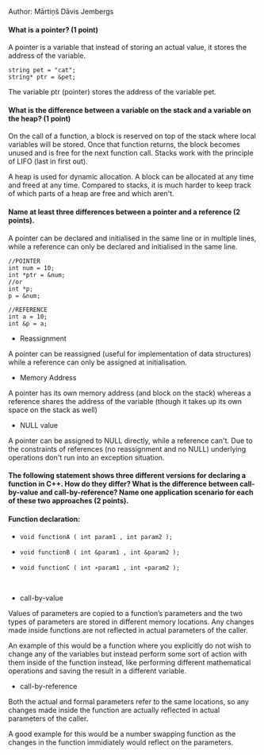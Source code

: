 Author: Mārtiņš Dāvis Jembergs

#### What is a pointer? (1 point)

A pointer is a variable that instead of storing an actual value, it stores the address of the variable.

```
string pet = "cat";
string* ptr = &pet;
```

The variable ptr (pointer) stores the address of the variable pet.

#### What is the difference between a variable on the stack and a variable on the heap? (1 point)

On the call of a function, a block is reserved on top of the stack where local variables will be stored. Once that function returns, the block becomes unused and is free for the next function call. Stacks work with the principle of LIFO (last in first out).

A heap is used for dynamic allocation. A block can be allocated at any time and freed at any time. Compared to stacks, it is much harder to keep track of which parts of a heap are free and which aren't.

#### Name at least three differences between a pointer and a reference (2 points).

A pointer can be declared and initialised in the same line or in multiple lines, while a reference can only be declared and initialised in the same line.

```
//POINTER
int num = 10;
int *ptr = &num;
//or
int *p;
p = &num;

//REFERENCE
int a = 10;
int &p = a;
```

- Reassignment

A pointer can be reassigned (useful for implementation of data structures) while a reference can only be assigned at initialisation.

- Memory Address

A pointer has its own memory address (and block on the stack) whereas a reference shares the address of the variable (though it takes up its own space on the stack as well)

- NULL value

A pointer can be assigned to NULL directly, while a reference can't. Due to the constraints of references (no reassignment and no NULL) underlying operations don't run into an exception situation.

#### The following statement shows three different versions for declaring a function in C++. How do they differ? What is the difference between call-by-value and call-by-reference? Name one application scenario for each of these two approaches (2 points).

#### Function declaration:

- `void functionA ( int param1 , int param2 );`

- `void functionB ( int &param1 , int &param2 );`

- `void functionC ( int ∗param1 , int ∗param2 );`

<br/>

- call-by-value

Values of parameters are copied to a function’s parameters and the two types of parameters are stored in different memory locations. Any changes made inside functions are not reflected in actual parameters of the caller.

An example of this would be a function where you explicitly do not wish to change any of the variables but instead perform some sort of action with them inside of the function instead, like performing different mathematical operations and saving the result in a different variable.

- call-by-reference

Both the actual and formal parameters refer to the same locations, so any changes made inside the function are actually reflected in actual parameters of the caller.

A good example for this would be a number swapping function as the changes in the function immidiately would reflect on the parameters.

